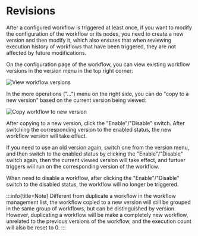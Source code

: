 # Revisions

After a configured workflow is triggered at least once, if you want to modify the configuration of the workflow or its nodes, you need to create a new version and then modify it, which also ensures that when reviewing execution history of workflows that have been triggered, they are not affected by future modifications.

On the configuration page of the workflow, you can view existing workflow versions in the version menu in the top right corner:

![View workflow versions](https://static-docs.nocobase.com/ad93d2c08166b0e3e643fb148713a63f.png)

In the more operations ("...") menu on the right side, you can do "copy to a new version" based on the current version being viewed:

![Copy workflow to new version](https://static-docs.nocobase.com/2805798e6caca2af004893390a744256.png)

After copying to a new version, click the "Enable"/"Disable" switch. After switching the corresponding version to the enabled status, the new workflow version will take effect.

If you need to use an old version again, switch one from the version menu, and then switch to the enabled status by clicking the "Enable"/"Disable" switch again, then the current viewed version will take effect, and furtuer triggers will run on the corresponding version of the workflow.

When need to disable a workflow, after clicking the "Enable"/"Disable" switch to the disabled status, the workflow will no longer be triggered.

:::info{title=Note}
Different from duplicate a workflow in the workflow management list, the workflow copied to a new version will still be grouped in the same group of workflows, but can be distinguished by version. However, duplicating a workflow will be make a completely new workflow, unrelated to the previous versions of the workflow, and the execution count will also be reset to 0.
:::